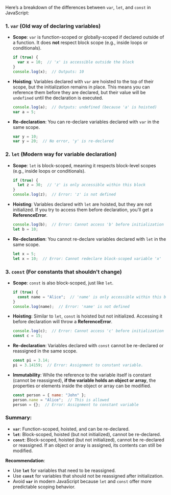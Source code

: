 Here’s a breakdown of the differences between `var`, `let`, and `const` in JavaScript:

### 1. **`var`** (Old way of declaring variables)

- **Scope**: `var` is function-scoped or globally-scoped if declared outside of a function. It does **not** respect block scope (e.g., inside loops or conditionals).
    
    ```javascript
    if (true) {
      var x = 10;  // 'x' is accessible outside the block
    }
    console.log(x);  // Outputs: 10
    ```
    
- **Hoisting**: Variables declared with `var` are hoisted to the top of their scope, but the initialization remains in place. This means you can reference them before they are declared, but their value will be `undefined` until the declaration is executed.
    
    ```javascript
    console.log(a);  // Outputs: undefined (because 'a' is hoisted)
    var a = 5;
    ```
    
- **Re-declaration**: You can re-declare variables declared with `var` in the same scope.
    
    ```javascript
    var y = 10;
    var y = 20;  // No error, 'y' is re-declared
    ```
    

### 2. **`let`** (Modern way for variable declaration)

- **Scope**: `let` is block-scoped, meaning it respects block-level scopes (e.g., inside loops or conditionals).
    
    ```javascript
    if (true) {
      let z = 30;  // 'z' is only accessible within this block
    }
    console.log(z);  // Error: 'z' is not defined
    ```
    
- **Hoisting**: Variables declared with `let` are hoisted, but they are not initialized. If you try to access them before declaration, you'll get a **ReferenceError**.
    
    ```javascript
    console.log(b);  // Error: Cannot access 'b' before initialization
    let b = 10;
    ```
    
- **Re-declaration**: You cannot re-declare variables declared with `let` in the same scope.
    
    ```javascript
    let x = 5;
    let x = 10;  // Error: Cannot redeclare block-scoped variable 'x'
    ```
    

### 3. **`const`** (For constants that shouldn't change)

- **Scope**: `const` is also block-scoped, just like `let`.
    
    ```javascript
    if (true) {
      const name = "Alice";  // 'name' is only accessible within this block
    }
    console.log(name);  // Error: 'name' is not defined
    ```
    
- **Hoisting**: Similar to `let`, `const` is hoisted but not initialized. Accessing it before declaration will throw a **ReferenceError**.
    
    ```javascript
    console.log(c);  // Error: Cannot access 'c' before initialization
    const c = 15;
    ```
    
- **Re-declaration**: Variables declared with `const` cannot be re-declared or reassigned in the same scope.
    
    ```javascript
    const pi = 3.14;
    pi = 3.14159;  // Error: Assignment to constant variable.
    ```
    
- **Immutability**: While the reference to the variable itself is constant (cannot be reassigned), **if the variable holds an object or array**, the properties or elements inside the object or array can be modified.
    
    ```javascript
    const person = { name: "John" };
    person.name = "Alice";  // This is allowed
    person = {};  // Error: Assignment to constant variable
    ```
    

### **Summary**:

- **`var`**: Function-scoped, hoisted, and can be re-declared.
- **`let`**: Block-scoped, hoisted (but not initialized), cannot be re-declared.
- **`const`**: Block-scoped, hoisted (but not initialized), cannot be re-declared or reassigned. If an object or array is assigned, its contents can still be modified.

**Recommendation**:

- Use **`let`** for variables that need to be reassigned.
- Use **`const`** for variables that should not be reassigned after initialization.
- Avoid **`var`** in modern JavaScript because `let` and `const` offer more predictable scoping behavior.